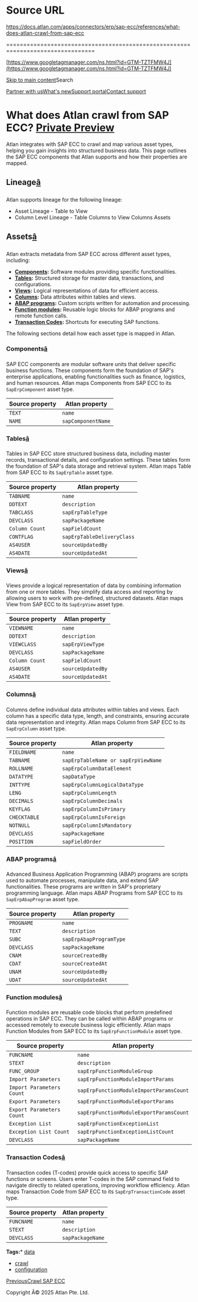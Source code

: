 # Source URL
https://docs.atlan.com/apps/connectors/erp/sap-ecc/references/what-does-atlan-crawl-from-sap-ecc

================================================================================

<!--
canonical: https://docs.atlan.com/apps/connectors/erp/sap-ecc/references/what-does-atlan-crawl-from-sap-ecc
link-alternate: https://docs.atlan.com/apps/connectors/erp/sap-ecc/references/what-does-atlan-crawl-from-sap-ecc
meta-description: What does Atlan crawl from SAP ECC? <Badge variant="preview" text="Private Preview" link="/get-started/references/product-release-stages#private-preview" />
meta-docsearch:docusaurus_tag: docs-default-current
meta-docsearch:language: en
meta-docsearch:version: current
meta-docusaurus_locale: en
meta-docusaurus_tag: docs-default-current
meta-docusaurus_version: current
meta-generator: Docusaurus v3.8.1
meta-og-description: What does Atlan crawl from SAP ECC? <Badge variant="preview" text="Private Preview" link="/get-started/references/product-release-stages#private-preview" />
meta-og-locale: en
meta-og-title: What does Atlan crawl from SAP ECC? | Atlan Documentation
meta-og-url: https://docs.atlan.com/apps/connectors/erp/sap-ecc/references/what-does-atlan-crawl-from-sap-ecc
meta-twitter:card: summary_large_image
meta-viewport: width=device-width,initial-scale=1
title: What does Atlan crawl from SAP ECC? | Atlan Documentation
-->

[https://www.googletagmanager.com/ns.html?id=GTM-TZTFMW4J](https://www.googletagmanager.com/ns.html?id=GTM-TZTFMW4J)

[Skip to main content](#__docusaurus_skipToContent_fallback)Search

[Partner with us](https://docs.google.com/forms/d/e/1FAIpQLScuAIhCm2GS7YFstrOjawbP8J7PUmOynQo7wI2yGCcCyEcVSw/viewform)[What's new](https://shipped.atlan.com/)[Support portal](https://atlan.zendesk.com/auth/v2/login/signin?return_to=https%3A%2F%2Fatlan.zendesk.com%2Fhc%2Fen-us&theme=hc&locale=en-us&brand_id=1900000425113&auth_origin=1900000425113%2Cfalse%2Ctrue)[Contact support](/support/submit-request)

What does Atlan crawl from SAP ECC? [Private Preview](/get-started/references/product-release-stages#private-preview)
=====================================================================================================================

Atlan integrates with SAP ECC to crawl and map various asset types, helping you gain insights into structured business data. This page outlines the SAP ECC components that Atlan supports and how their properties are mapped.

Lineage[â](#lineage "Direct link to Lineage")
-----------------------------------------------

Atlan supports lineage for the following lineage:

* Asset Lineage \- Table to View
* Column Level Lineage \- Table Columns to View Columns Assets

Assets[â](#assets "Direct link to Assets")
--------------------------------------------

Atlan extracts metadata from SAP ECC across different asset types, including:

* **[Components](#components):** Software modules providing specific functionalities.
* **[Tables](#tables):** Structured storage for master data, transactions, and configurations.
* **[Views](#views):** Logical representations of data for efficient access.
* **[Columns](#columns):** Data attributes within tables and views.
* **[ABAP programs](#abap-programs):** Custom scripts written for automation and processing.
* **[Function modules](#function-modules):** Reusable logic blocks for ABAP programs and remote function calls.
* **[Transaction Codes](#transaction-codes):** Shortcuts for executing SAP functions.

The following sections detail how each asset type is mapped in Atlan.

### Components[â](#components "Direct link to Components")

SAP ECC components are modular software units that deliver specific business functions. These components form the foundation of SAP's enterprise applications, enabling functionalities such as finance, logistics, and human resources. Atlan maps Components from SAP ECC to its `SapErpComponent` asset type.

| Source property | Atlan property |
| --- | --- |
| `TEXT` | `name` |
| `NAME` | `sapComponentName` |

### Tables[â](#tables "Direct link to Tables")

Tables in SAP ECC store structured business data, including master records, transactional details, and configuration settings. These tables form the foundation of SAP's data storage and retrieval system. Atlan maps Table from SAP ECC to its `SapErpTable` asset type.

| Source property | Atlan property |
| --- | --- |
| `TABNAME` | `name` |
| `DDTEXT` | `description` |
| `TABCLASS` | `sapErpTableType` |
| `DEVCLASS` | `sapPackageName` |
| `Column Count` | `sapFieldCount` |
| `CONTFLAG` | `sapErpTableDeliveryClass` |
| `AS4USER` | `sourceUpdatedBy` |
| `AS4DATE` | `sourceUpdatedAt` |

### Views[â](#views "Direct link to Views")

Views provide a logical representation of data by combining information from one or more tables. They simplify data access and reporting by allowing users to work with pre\-defined, structured datasets. Atlan maps View from SAP ECC to its `SapErpView` asset type.

| Source property | Atlan property |
| --- | --- |
| `VIEWNAME` | `name` |
| `DDTEXT` | `description` |
| `VIEWCLASS` | `sapErpViewType` |
| `DEVCLASS` | `sapPackageName` |
| `Column Count` | `sapFieldCount` |
| `AS4USER` | `sourceUpdatedBy` |
| `AS4DATE` | `sourceUpdatedAt` |

### Columns[â](#columns "Direct link to Columns")

Columns define individual data attributes within tables and views. Each column has a specific data type, length, and constraints, ensuring accurate data representation and integrity. Atlan maps Column from SAP ECC to its `SapErpColumn` asset type.

| Source property | Atlan property |
| --- | --- |
| `FIELDNAME` | `name` |
| `TABNAME` | `sapErpTableName or sapErpViewName` |
| `ROLLNAME` | `sapErpColumnDataElement` |
| `DATATYPE` | `sapDataType` |
| `INTTYPE` | `sapErpColumnLogicalDataType` |
| `LENG` | `sapErpColumnLength` |
| `DECIMALS` | `sapErpColumnDecimals` |
| `KEYFLAG` | `sapErpColumnIsPrimary` |
| `CHECKTABLE` | `sapErpColumnIsForeign` |
| `NOTNULL` | `sapErpColumnIsMandatory` |
| `DEVCLASS` | `sapPackageName` |
| `POSITION` | `sapFieldOrder` |

### ABAP programs[â](#abap-programs "Direct link to ABAP programs")

Advanced Business Application Programming (ABAP) programs are scripts used to automate processes, manipulate data, and extend SAP functionalities. These programs are written in SAP's proprietary programming language. Atlan maps ABAP Programs from SAP ECC to its `SapErpAbapProgram` asset type.

| Source property | Atlan property |
| --- | --- |
| `PROGNAME` | `name` |
| `TEXT` | `description` |
| `SUBC` | `sapErpAbapProgramType` |
| `DEVCLASS` | `sapPackageName` |
| `CNAM` | `sourceCreatedBy` |
| `CDAT` | `sourceCreatedAt` |
| `UNAM` | `sourceUpdatedBy` |
| `UDAT` | `sourceUpdatedAt` |

### Function modules[â](#function-modules "Direct link to Function modules")

Function modules are reusable code blocks that perform predefined operations in SAP ECC. They can be called within ABAP programs or accessed remotely to execute business logic efficiently. Atlan maps Function Modules from SAP ECC to its `SapErpFunctionModule` asset type.

| Source property | Atlan property |
| --- | --- |
| `FUNCNAME` | `name` |
| `STEXT` | `description` |
| `FUNC_GROUP` | `sapErpFunctionModuleGroup` |
| `Import Parameters` | `sapErpFunctionModuleImportParams` |
| `Import Parameters Count` | `sapErpFunctionModuleImportParamsCount` |
| `Export Parameters` | `sapErpFunctionModuleExportParams` |
| `Export Parameters Count` | `sapErpFunctionModuleExportParamsCount` |
| `Exception List` | `sapErpFunctionExceptionList` |
| `Exception List Count` | `sapErpFunctionExceptionListCount` |
| `DEVCLASS` | `sapPackageName` |

### Transaction Codes[â](#transaction-codes "Direct link to Transaction Codes")

Transaction codes (T\-codes) provide quick access to specific SAP functions or screens. Users enter T\-codes in the SAP command field to navigate directly to related operations, improving workflow efficiency. Atlan maps Transaction Code from SAP ECC to its `SapErpTransactionCode` asset type.

| Source property | Atlan property |
| --- | --- |
| `FUNCNAME` | `name` |
| `STEXT` | `description` |
| `DEVCLASS` | `sapPackageName` |

**Tags:*** [data](/tags/data)
* [crawl](/tags/crawl)
* [configuration](/tags/configuration)

[PreviousCrawl SAP ECC](/apps/connectors/erp/sap-ecc/how-tos/crawl-sap-ecc)

Copyright Â© 2025 Atlan Pte. Ltd.

